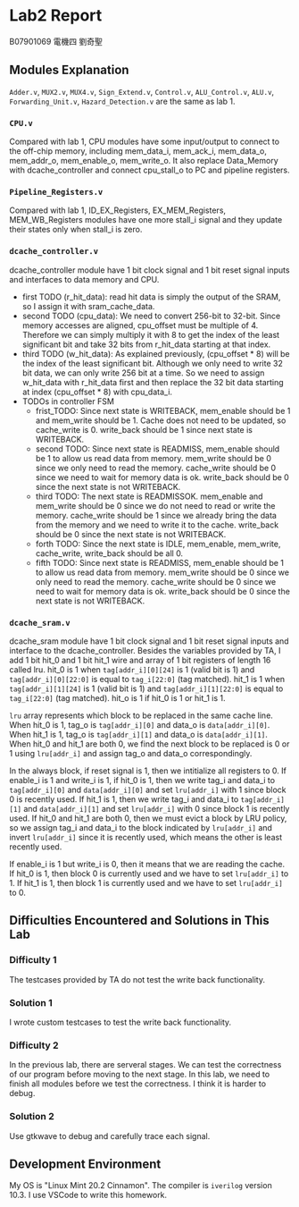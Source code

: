 # Lab2 Report

B07901069 電機四 劉奇聖

## Modules Explanation

`Adder.v`, `MUX2.v`, `MUX4.v`, `Sign_Extend.v`, `Control.v`, `ALU_Control.v`, `ALU.v`, `Forwarding_Unit.v`, `Hazard_Detection.v` are the same as lab 1.

### `CPU.v`

Compared with lab 1, CPU modules have some input/output to connect to the off-chip memory, including mem_data_i, mem_ack_i, mem_data_o, mem_addr_o, mem_enable_o, mem_write_o. It also replace Data_Memory with dcache_controller and connect cpu_stall_o to PC and pipeline registers.

### `Pipeline_Registers.v`

Compared with lab 1, ID_EX_Registers, EX_MEM_Registers, MEM_WB_Registers modules have one more stall_i signal and they update their states only when stall_i is zero.

### `dcache_controller.v`

dcache_controller module have 1 bit clock signal and 1 bit reset signal inputs and interfaces to data memory and CPU.

- first TODO (r_hit_data): read hit data is simply the output of the SRAM, so I assign it with sram_cache_data.
- second TODO (cpu_data): We need to convert 256-bit to 32-bit. Since memory accesses are aligned, cpu_offset must be multiple of 4. Therefore we can simply multiply it with 8 to get the index of the least significant bit and take 32 bits from r_hit_data starting at that index.
- third TODO (w_hit_data): As explained previously, (cpu_offset \* 8) will be the index of the least significant bit. Although we only need to write 32 bit data, we can only write 256 bit at a time. So we need to assign w_hit_data with r_hit_data first and then replace the 32 bit data starting at index (cpu_offset \* 8) with cpu_data_i.
- TODOs in controller FSM
  - frist_TODO: Since next state is WRITEBACK, mem_enable should be 1 and mem_write should be 1. Cache does not need to be updated, so cache_write is 0. write_back should be 1 since next state is WRITEBACK.
  - second TODO: Since next state is READMISS, mem_enable should be 1 to allow us read data from memory. mem_write should be 0 since we only need to read the memory. cache_write should be 0 since we need to wait for memory data is ok. write_back should be 0 since the next state is not WRITEBACK.
  - third TODO: The next state is READMISSOK. mem_enable and mem_write should be 0 since we do not need to read or write the memory. cache_write should be 1 since we already bring the data from the memory and we need to write it to the cache. write_back should be 0 since the next state is not WRITEBACK.
  - forth TODO: Since the next state is IDLE, mem_enable, mem_write, cache_write, write_back should be all 0.
  - fifth TODO: Since next state is READMISS, mem_enable should be 1 to allow us read data from memory. mem_write should be 0 since we only need to read the memory. cache_write should be 0 since we need to wait for memory data is ok. write_back should be 0 since the next state is not WRITEBACK.

### `dcache_sram.v`

dcache_sram module have 1 bit clock signal and 1 bit reset signal inputs and interface to the dcache_controller. Besides the variables provided by TA, I add 1 bit hit_0 and 1 bit hit_1 wire and array of 1 bit registers of length 16 called lru. hit_0 is 1 when `tag[addr_i][0][24]` is 1 (valid bit is 1) and `tag[addr_i][0][22:0]` is equal to `tag_i[22:0]` (tag matched). hit_1 is 1 when `tag[addr_i][1][24]` is 1 (valid bit is 1) and `tag[addr_i][1][22:0]` is equal to `tag_i[22:0]` (tag matched). hit_o is 1 if hit_0 is 1 or hit_1 is 1.

`lru` array represents which block to be replaced in the same cache line. When hit_0 is 1, tag_o is `tag[addr_i][0]` and data_o is `data[addr_i][0]`. When hit_1 is 1, tag_o is `tag[addr_i][1]` and data_o is `data[addr_i][1]`. When hit_0 and hit_1 are both 0, we find the next block to be replaced is 0 or 1 using `lru[addr_i]` and assign tag_o and data_o correspondingly.

In the always block, if reset signal is 1, then we intitialize all registers to 0. If enable_i is 1 and write_i is 1, if hit_0 is 1, then we write tag_i and data_i to `tag[addr_i][0]` and `data[addr_i][0]` and set `lru[addr_i]` with 1 since block 0 is recently used. If hit_1 is 1, then we write tag_i and data_i to `tag[addr_i][1]` and `data[addr_i][1]` and set `lru[addr_i]` with 0 since block 1 is recently used. If hit_0 and hit_1 are both 0, then we must evict a block by LRU policy, so we assign tag_i and data_i to the block indicated by `lru[addr_i]` and invert `lru[addr_i]` since it is recently used, which means the other is least recently used.

If enable_i is 1 but write_i is 0, then it means that we are reading the cache. If hit_0 is 1, then block 0 is currently used and we have to set `lru[addr_i]` to 1. If hit_1 is 1, then block 1 is currently used and we have to set `lru[addr_i]` to 0.

## Difficulties Encountered and Solutions in This Lab

### Difficulty 1

The testcases provided by TA do not test the write back functionality.

### Solution 1

I wrote custom testcases to test the write back functionality.

### Difficulty 2

In the previous lab, there are serveral stages. We can test the correctness of our program before moving to the next stage. In this lab, we need to finish all modules before we test the correctness. I think it is harder to debug.

### Solution 2

Use gtkwave to debug and carefully trace each signal.

## Development Environment

My OS is "Linux Mint 20.2 Cinnamon". The compiler is `iverilog` version 10.3. I use VSCode to write this homework.
